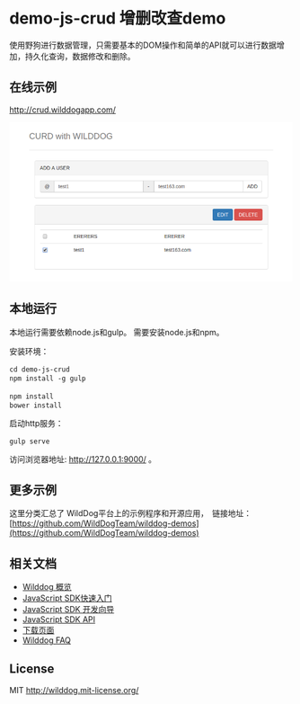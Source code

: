 
# demo-js-crud 增删改查demo

使用野狗进行数据管理，只需要基本的DOM操作和简单的API就可以进行数据增加，持久化查询，数据修改和删除。


## 在线示例
http://crud.wilddogapp.com/

[![一个demo页面的快照](crud.png)](http://crud.wilddogapp.com/)

## 本地运行
本地运行需要依赖node.js和gulp。
需要安装node.js和npm。

安装环境：

```
cd demo-js-crud
npm install -g gulp

npm install
bower install
```

启动http服务：

```
gulp serve
```

访问浏览器地址: http://127.0.0.1:9000/ 。

## 更多示例

这里分类汇总了 WildDog平台上的示例程序和开源应用，　链接地址：[https://github.com/WildDogTeam/wilddog-demos](https://github.com/WildDogTeam/wilddog-demos)

## 相关文档

* [Wilddog 概览](https://z.wilddog.com/overview/guide)
* [JavaScript SDK快速入门](https://z.wilddog.com/web/quickstart)
* [JavaScript SDK 开发向导](https://z.wilddog.com/web/guide/1)
* [JavaScript SDK API](https://z.wilddog.com/web/api)
* [下载页面](https://www.wilddog.com/download/)
* [Wilddog FAQ](https://z.wilddog.com/faq/qa)

## License
MIT
http://wilddog.mit-license.org/



